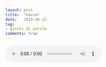 ```yaml
---
layout: post
title:  "Cacca"
date:   2018-06-22
tag:
- giochi di parole
comments: true
---
```


<audio src="/assets/2018-06-22/cacca.m4a" controls preload></audio>
